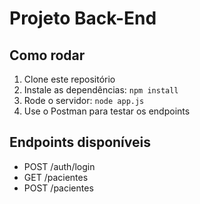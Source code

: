 # Projeto Back-End

## Como rodar
1. Clone este repositório
2. Instale as dependências: `npm install`
3. Rode o servidor: `node app.js`
4. Use o Postman para testar os endpoints

## Endpoints disponíveis
- POST /auth/login
- GET /pacientes
- POST /pacientes
